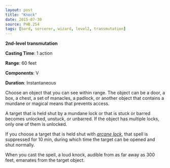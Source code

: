 ```yaml
---
layout: post
title: "Knock"
date: 2015-07-30
source: PHB.254
tags: [bard, sorcerer, wizard, level2, transmutation]
---
```


**2nd-level transmutation**

**Casting Time**: 1 action

**Range**: 60 feet

**Components**: V

**Duration**: Instantaneous

Choose an object that you can see within range. The object can be a door, a box, a chest, a set of manacles, a padlock, or another object that contains a mundane or magical means that prevents access.

A target that is held shut by a mundane lock or that is stuck or barred becomes unlocked, unstuck, or unbarred. If the object has multiple locks, only one of them is unlocked.

If you choose a target that is held shut with *[arcane lock](arcane-lock "arcane lock (lvl 2)")*, that spell is suppressed for 10 min, during which time the target can be opened and shut normally.

When you cast the spell, a loud knock, audible from as far away as 300 feet, emanates from the target object.
